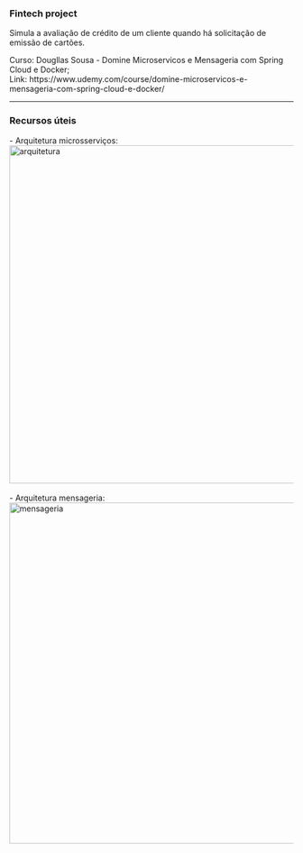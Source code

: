 <h3>Fintech project</h3> 
<p>
Simula a avaliação de crédito de um cliente quando há solicitação de emissão de cartões.
</p>
<p>
Curso: Dougllas Sousa - Domine Microservicos e Mensageria com Spring Cloud e Docker; <br>
Link: https://www.udemy.com/course/domine-microservicos-e-mensageria-com-spring-cloud-e-docker/ <br>
</p>
<hr>
<h3>Recursos úteis</h3>
<p> 
- Arquitetura microsserviços: <br>
<img width="600" alt="arquitetura" src="https://user-images.githubusercontent.com/69092295/232635841-fc96b976-2fd9-4eaa-8dac-94bdf0b01fd6.png"> 
<br><br>
- Arquitetura mensageria: <br>
<img width="605" alt="mensageria" src="https://user-images.githubusercontent.com/69092295/233665426-f1f5091f-4281-47eb-8810-723cb991ee73.png">
</p>
